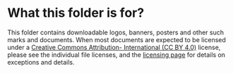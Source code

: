 # What this folder is for?
This folder contains downloadable logos, banners, posters and other such marks and documents. When most documents are expected to be licensed under a [Creative Commons Attribution- International (CC BY 4.0)](https://creativecommons.org/licenses/by/4.0/) license, please see the individual file licenses, and the [licensing page](https://theofdn.org/licensing/) for details on exceptions and details.
